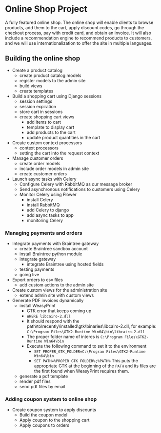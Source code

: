 # Online Shop Project
A fully featured online shop.
The online shop will enable clients to browse products, add them to the cart, apply discount codes, go through the checkout process, pay with credit card, and obtain an invoice. It will also include a recommendation engine to recommend products to customers, and we will use internationalization to offer the site in multiple languages.

## Building the online shop 
- Create a product catalog
    - create product catalog models
    - register models to the admin site
    - build views
    - create templates
- Build a shopping cart using Django sessions
    - session settings
    - session expiration
    - store cart in sessions
    - create shopping cart views
        - add items to cart
        - template to display cart
        - add products to the cart
        - update product quantities in the cart
- Create custom context processors
    - context processors
    - setting the cart into the request context
- Manage customer orders
    - create order models
    - include order models in admin site
    - create customer orders
- Launch async tasks with Celery
    - Configure Celery with RabbitMQ as our message broker
    - Send asynchronous notifications to customers using Celery
    - Monitor Celery using Flower
        - install Celery
        - install RabbitMQ
        - add Celery to django
        - add async tasks to app
        - monitoring Celery
        
### Managing payments and orders
- Integrate payments with Braintree gateway
    - create Braintree sandbox account
    - install Braintree python module
    - integrate gateway
        - integrate Braintree using hosted fields
    - testing payments
    - going live
- Export orders to csv files
    - add custom actions to the admin site
- Create custom views for the administration site
    - extend admin site with custom views
- Generate PDF invoices dynamically
    - install WeasyPrint
        - GTK error that keeps coming up
        - `WHERE libcairo-2.dll` 
        - It should respond with the path\to\recently\installed\gtk\binaries\libcairo-2.dll, for example:
        `C:\Program Files\GTK2-Runtime Win64\bin\libcairo-2.dll`
        - The proper folder name of interes is `C:\Program Files\GTK2-Runtime Win64\bin`
        - Execute the following command to set it to the environment
            - `SET PROPER_GTK_FOLDER=C:\Program Files\GTK2-Runtime Win64\bin`
            - `SET PATH=%PROPER_GTK_FOLDER%;%PATH%`
           This puts the appropriate GTK at the beginning of the `PATH` and its files are the first found when WeasyPrint requires them.
    - generate a pdf template
    - render pdf files
    - send pdf files by email
    
### Adding coupon system to online shop
- Create coupon system to apply discounts
    - Build the coupon model
    - Apply coupon to the shopping cart
    - Apply coupons to orders
